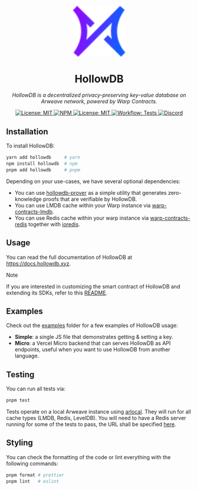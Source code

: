 <p align="center">
  <img src="https://raw.githubusercontent.com/firstbatchxyz/hollowdb/master/logo.svg" alt="logo" width="142">
</p>

<p align="center">
  <h1 align="center">
    HollowDB
  </h1>
  <p align="center">
    <i>HollowDB is a decentralized privacy-preserving key-value database on Arweave network, powered by Warp Contracts.</i>
  </p>
</p>

<p align="center">
    <a href="https://opensource.org/licenses/MIT" target="_blank">
        <img alt="License: MIT" src="https://img.shields.io/badge/license-MIT-7CB9E8.svg">
    </a>
    <a href="https://www.npmjs.com/package/hollowdb" target="_blank">
        <img alt="NPM" src="https://img.shields.io/npm/v/hollowdb?logo=npm&color=CB3837">
    </a>
    <a href="https://docs.hollowdb.xyz" target="_blank">
        <img alt="License: MIT" src="https://img.shields.io/badge/docs-hollowdb-3884FF.svg?logo=gitbook">
    </a>
    <a href="./.github/workflows/test.yml" target="_blank">
        <img alt="Workflow: Tests" src="https://github.com/firstbatchxyz/hollowdb/actions/workflows/test.yml/badge.svg?branch=master">
    </a>
    <a href="https://discord.gg/2wuU9ym6fq" target="_blank">
        <img alt="Discord" src="https://dcbadge.vercel.app/api/server/2wuU9ym6fq?style=flat">
    </a>
</p>

## Installation

To install HollowDB:

```bash
yarn add hollowdb     # yarn
npm install hollowdb  # npm
pnpm add hollowdb     # pnpm
```

Depending on your use-cases, we have several optional dependencies:

- You can use [hollowdb-prover](https://www.npmjs.com/package/hollowdb-prover) as a simple utility that generates zero-knowledge proofs that are verifiable by HollowDB.
- You can use LMDB cache within your Warp instance via [warp-contracts-lmdb](https://www.npmjs.com/package/warp-contracts-lmdb).
- You can use Redis cache within your warp instance via [warp-contracts-redis](https://www.npmjs.com/package/warp-contracts-redis) together with [ioredis](https://www.npmjs.com/package/ioredis).

## Usage

You can read the full documentation of HollowDB at <https://docs.hollowdb.xyz>.

> [!NOTE]
>
> If you are interested in customizing the smart contract of HollowDB and extending its SDKs, refer to this [README](./src/contracts/README.md).

## Examples

Check out the [examples](./examples/) folder for a few examples of HollowDB usage:

- **Simple**: a single JS file that demonstrates getting & setting a key.
- **Micro**: a Vercel Micro backend that can serves HollowDB as API endpoints, useful when you want to use HollowDB from another language.

## Testing

You can run all tests via:

```sh
pnpm test
```

Tests operate on a local Arweave instance using [arlocal](https://www.npmjs.com/package/arlocal). They will run for all cache types (LMDB, Redis, LevelDB). You will need to have a Redis server running for some of the tests to pass, the URL shall be specified [here](./tests/constants/index.ts).

## Styling

You can check the formatting of the code or lint everything with the following commands:

```sh
pnpm format # prettier
pnpm lint   # eslint
```
